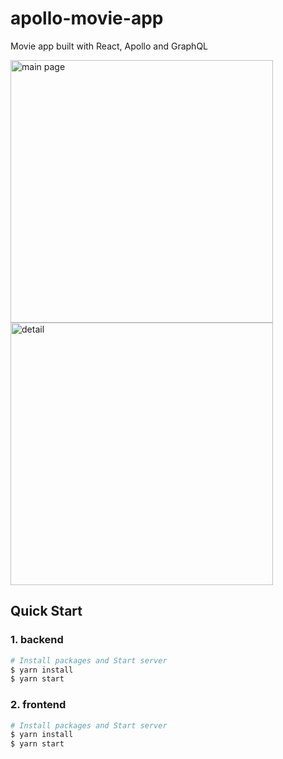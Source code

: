 # apollo-movie-app

Movie app built with React, Apollo and GraphQL

<div>
  <img width=420 src="https://user-images.githubusercontent.com/48173714/99350169-13ceba80-28e1-11eb-90aa-7275d2c99d4f.png" alt="main page" />
  <img width=420 src="https://user-images.githubusercontent.com/48173714/99350288-509ab180-28e1-11eb-9319-bb96938fed0b.png" alt=detail page"" />
</div>

## Quick Start

### 1. backend

```bash
# Install packages and Start server
$ yarn install
$ yarn start
```

### 2. frontend

```bash
# Install packages and Start server
$ yarn install
$ yarn start
```
